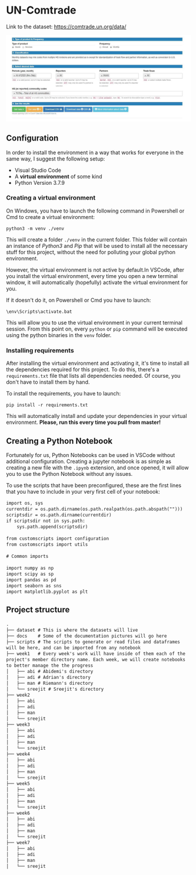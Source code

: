 # UN-Comtrade

Link to the dataset: https://comtrade.un.org/data/

![Configuration](./docs/UNDataConfiguration.jpg)

## Configuration

In order to install the environment in a way that works for everyone in the same
way, I suggest the following setup:
- Visual Studio Code
- A **virtual environment** of some kind
- Python Version 3.7.9

### Creating a virtual environment

On Windows, you have to launch the following command in Powershell or Cmd to
create a virtual environment:
```
python3 -m venv ./venv
```

This will create a folder `./venv` in the current folder. This folder will contain
an instance of *Python3* and *Pip* that will be used to install all the necessary
stuff for this project, without the need for polluting your global python environment.

However, the virtual environment is not active by default.In VSCode, after you
install the virtual environment, every time you open a new terminal window, it
will automatically (hopefully) activate the virtual environment for you.

If it doesn't do it, on Powershell or Cmd you have to launch:
```
\env\Scripts\activate.bat
```

This will allow you to use the virtual environment in your current terminal
session. From this point on, every `python` or `pip` command will be executed
using the python binaries in the `venv` folder.

### Installing requirements

After installing the virtual environment and activating it, it's time to install
all the dependencies required for this project. To do this, there's a `requirements.txt`
file that lists all dependencies needed. Of course, you don't have to install them
by hand.

To install the requirements, you have to launch:
```
pip install -r requirements.txt
```
This will automatically install and update your dependencies in your virtual
environment. **Please, run this every time you pull from master!**

## Creating a Python Notebook

Fortunately for us, Python Notebooks can be used in VSCode without additional
configuration. Creating a jupyter notebook is as simple as creating a new file
with the `.ipynb` extension, and once opened, it will allow you to use
the Python Notebook without any issues.

To use the scripts that have been preconfigured, these are the first lines that
you have to include in your very first cell of your notebook:

```{python}
import os, sys
currentdir = os.path.dirname(os.path.realpath(os.path.abspath("")))
scriptsdir = os.path.dirname(currentdir)
if scriptsdir not in sys.path:
    sys.path.append(scriptsdir)

from customscripts import configuration
from customscripts import utils

# Common imports

import numpy as np
import scipy as sp
import pandas as pd
import seaborn as sns
import matplotlib.pyplot as plt
```


## Project structure

```
.
├── dataset # This is where the datasets will live
├── docs    # Some of the documentation pictures will go here
├── scripts # The scripts to generate or read files and dataframes will be here, and can be imported from any notebook
├── week1   # Every week's work will have inside of them each of the project's member directory name. Each week, we will create notebooks to better manage the the progress
│   ├── abi # Abidemi's directory
│   ├── adi # Adrian's directory
│   ├── man # Riemann's directory
│   └── sreejit # Sreejit's directory
├── week2
│   ├── abi
│   ├── adi
│   ├── man
│   └── sreejit
├── week3
│   ├── abi
│   ├── adi
│   ├── man
│   └── sreejit
├── week4
│   ├── abi
│   ├── adi
│   ├── man
│   └── sreejit
├── week5
│   ├── abi
│   ├── adi
│   ├── man
│   └── sreejit
├── week6
│   ├── abi
│   ├── adi
│   ├── man
│   └── sreejit
├── week7
│   ├── abi
│   ├── adi
│   ├── man
│   └── sreejit
```
